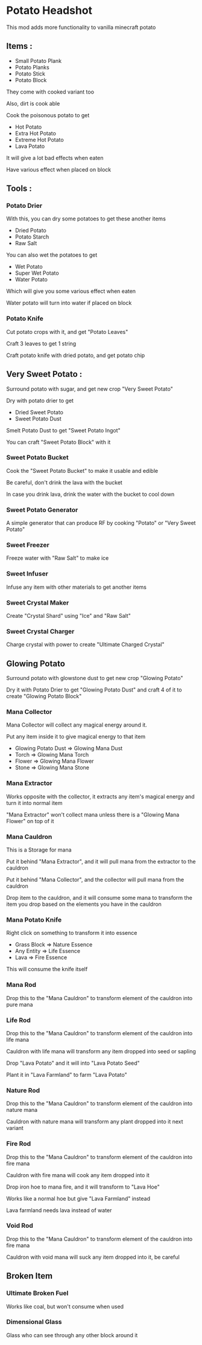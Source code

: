 # Potato Headshot

This mod adds more functionality to vanilla minecraft potato



## Items :
- Small Potato Plank
- Potato Planks
- Potato Stick
- Potato Block

They come with cooked variant too

Also, dirt is cook able

Cook the poisonous potato to get
- Hot Potato
- Extra Hot Potato
- Extreme Hot Potato
- Lava Potato

It will give a lot bad effects when eaten

Have various effect when placed on block



## Tools :

### Potato Drier

With this, you can dry some potatoes to get these another items
- Dried Potato
- Potato Starch
- Raw Salt

You can also wet the potatoes to get
- Wet Potato
- Super Wet Potato
- Water Potato

Which will give you some various effect when eaten

Water potato will turn into water if placed on block

### Potato Knife

Cut potato crops with it, and get "Potato Leaves"

Craft 3 leaves to get 1 string

Craft potato knife with dried potato, and get potato chip



## Very Sweet Potato :
Surround potato with sugar, and get new crop "Very Sweet Potato"

Dry with potato drier to get
- Dried Sweet Potato
- Sweet Potato Dust

Smelt Potato Dust to get "Sweet Potato Ingot"

You can craft "Sweet Potato Block" with it

### Sweet Potato Bucket
Cook the "Sweet Potato Bucket" to make it usable and edible

Be careful, don't drink the lava with the bucket

In case you drink lava, drink the water with the bucket to cool down

### Sweet Potato Generator
A simple generator that can produce RF by cooking "Potato" or "Very Sweet Potato"

### Sweet Freezer
Freeze water with "Raw Salt" to make ice

### Sweet Infuser
Infuse any item with other materials to get another items

### Sweet Crystal Maker
Create "Crystal Shard" using "Ice" and "Raw Salt"

### Sweet Crystal Charger
Charge crystal with power to create "Ultimate Charged Crystal"



## Glowing Potato
Surround potato with glowstone dust to get new crop "Glowing Potato"

Dry it with Potato Drier to get "Glowing Potato Dust" and craft 4 of it to create "Glowing Potato Block"

### Mana Collector
Mana Collector will collect any magical energy around it.

Put any item inside it to give magical energy to that item

- Glowing Potato Dust => Glowing Mana Dust
- Torch => Glowing Mana Torch
- Flower => Glowing Mana Flower
- Stone => Glowing Mana Stone

### Mana Extractor
Works opposite with the collector, it extracts any item's magical energy and turn it into normal item

"Mana Extractor" won't collect mana unless there is a "Glowing Mana Flower" on top of it

### Mana Cauldron
This is a Storage for mana

Put it behind "Mana Extractor", and it will pull mana from the extractor to the cauldron

Put it behind "Mana Collector", and the collector will pull mana from the cauldron

Drop item to the cauldron, and it will consume some mana to transform the item you drop
based on the elements you have in the cauldron

### Mana Potato Knife
Right click on something to transform it into essence

- Grass Block => Nature Essence
- Any Entity => Life Essence
- Lava => Fire Essence

This will consume the knife itself

### Mana Rod
Drop this to the "Mana Cauldron" to transform element of the cauldron into pure mana

### Life Rod
Drop this to the "Mana Cauldron" to transform element of the cauldron into life mana

Cauldron with life mana will transform any item dropped into seed or sapling

Drop "Lava Potato" and it will into "Lava Potato Seed"

Plant it in "Lava Farmland" to farm "Lava Potato"

### Nature Rod
Drop this to the "Mana Cauldron" to transform element of the cauldron into nature mana

Cauldron with nature mana will transform any plant dropped into it next variant

### Fire Rod
Drop this to the "Mana Cauldron" to transform element of the cauldron into fire mana

Cauldron with fire mana will cook any item dropped into it

Drop iron hoe to mana fire, and it will transform to "Lava Hoe"

Works like a normal hoe but give "Lava Farmland" instead

Lava farmland needs lava instead of water

### Void Rod
Drop this to the "Mana Cauldron" to transform element of the cauldron into fire mana

Cauldron with void mana will suck any item dropped into it, be careful



## Broken Item

### Ultimate Broken Fuel
Works like coal, but won't consume when used

### Dimensional Glass
Glass who can see through any other block around it
